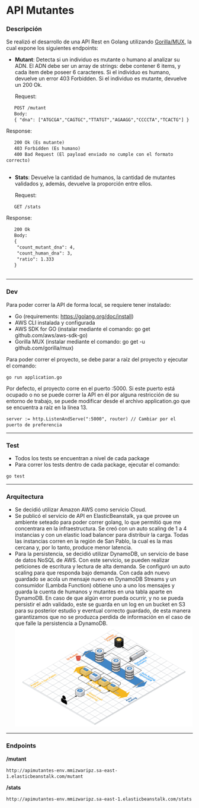# API Mutantes
### Descripción
Se realizó el desarrollo de una API Rest en Golang utilizando [Gorilla/MUX](https://github.com/gorilla/mux), la cual expone los siguientes endpoints:

- __Mutant__: Detecta si un individuo es mutante o humano al analizar su ADN. 
El ADN debe ser un array de strings: debe contener 6 items, y cada item debe poseer 6 caracteres. 
Si el individuo es humano, devuelve un error 403 Forbidden. 
Si el individuo es mutante, devuelve un 200 Ok.

   Request:
```   
   POST /mutant
   Body:
   { "dna": ["ATGCGA","CAGTGC","TTATGT","AGAAGG","CCCCTA","TCACTG"] }
```
   Response:
```
   200 Ok (Es mutante)
   403 Forbidden (Es humano)
   400 Bad Request (El payload enviado no cumple con el formato correcto)
   
```

- __Stats__: Devuelve la cantidad de humanos, la cantidad de mutantes validados y, además, devuelve la proporción entre ellos.


   Request:
```   
   GET /stats
```   
   Response:
```   
   200 Ok
   Body:
   {
    "count_mutant_dna": 4,
    "count_human_dna": 3,
    "ratio": 1.333
   }
   
```
___

### Dev
Para poder correr la API de forma local, se requiere tener instalado:
- Go (requirements: https://golang.org/doc/install)
- AWS CLI instalada y configurada
- AWS SDK for GO (instalar mediante el comando: go get github.com/aws/aws-sdk-go)
- Gorilla MUX (instalar mediante el comando: go get -u github.com/gorilla/mux)

Para poder correr el proyecto, se debe parar a raíz del proyecto y ejecutar el comando:
```
go run application.go
```
Por defecto, el proyecto corre en el puerto :5000. Si este puerto está ocupado o no se puede correr la API en él por alguna restricción de su entorno de trabajo, se puede modificar desde el archivo application.go que se encuentra a raíz en la línea 13.

```
server := http.ListenAndServe(":5000", router) // Cambiar por el puerto de preferencia
```
___

### Test

- Todos los tests se encuentran a nivel de cada package
- Para correr los tests dentro de cada package, ejecutar el comando:
``` 
go test
```
___

### Arquitectura
- Se decidió utilizar Amazon AWS como servicio Cloud. 
- Se publicó el servicio de API en ElasticBeanstalk, ya que provee un ambiente seteado para poder correr golang, lo que permitió que me concentrara en la infraestructura. 
Se creó con un auto scaling de 1 a 4 instancias y con un elastic load balancer para distribuir la carga. 
Todas las instancias corren en la región de San Pablo, la cual es la mas cercana y, por lo tanto, produce menor latencia.
- Para la persistencia, se decidió utilizar DynamoDB, un servicio de base de datos NoSQL de AWS. Con este servicio, se pueden realizar peticiones de escritura y lectura de alta demanda. Se configuró un auto scaling para que responda bajo demanda. 
Con cada adn nuevo guardado se acola un mensaje nuevo en DynamoDB Streams y un consumidor (Lambda Function) obtiene uno a uno los mensajes y guarda la cuenta de humanos y mutantes en una tabla aparte en DynamoDB. 
En caso de que algún error pueda ocurrir, y no se pueda persistir el adn validado, este se guarda en un log en un bucket en S3 para su posterior estudio y eventual correcto guardado, de esta manera garantizamos que no se produzca perdida de información en el caso de que falle la persistencia a DynamoDB.
![logo]

[logo]:https://github.com/bgiulianetti/api-mutantes/blob/master/architecture/architecture-diagram.png "Arquitectura"

___
### Endpoints
__/mutant__
``` 
http://apimutantes-env.mmizwaripz.sa-east-1.elasticbeanstalk.com/mutant
``` 
__/stats__
``` 
http://apimutantes-env.mmizwaripz.sa-east-1.elasticbeanstalk.com/stats
``` 
